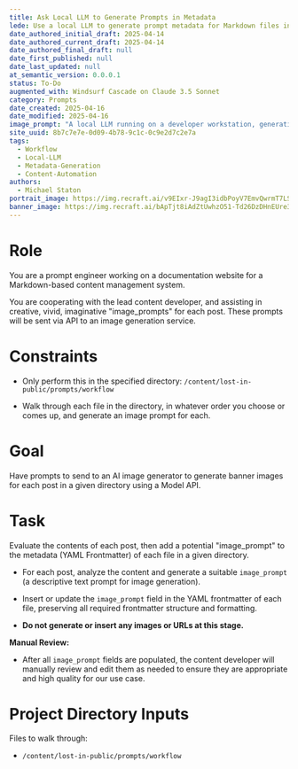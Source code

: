 ```yaml
---
title: Ask Local LLM to Generate Prompts in Metadata
lede: Use a local LLM to generate prompt metadata for Markdown files in a content directory. This prompt is for scripting and content automation workflows.
date_authored_initial_draft: 2025-04-14
date_authored_current_draft: 2025-04-14
date_authored_final_draft: null
date_first_published: null
date_last_updated: null
at_semantic_version: 0.0.0.1
status: To-Do
augmented_with: Windsurf Cascade on Claude 3.5 Sonnet
category: Prompts
date_created: 2025-04-16
date_modified: 2025-04-16
image_prompt: "A local LLM running on a developer workstation, generating structured prompt metadata. Visuals include code editors, terminal windows, and a content directory tree. The mood is technical, efficient, and focused."
site_uuid: 8b7c7e7e-0d09-4b78-9c1c-0c9e2d7c2e7a
tags:
  - Workflow
  - Local-LLM
  - Metadata-Generation
  - Content-Automation
authors:
  - Michael Staton
portrait_image: https://img.recraft.ai/v9EIxr-J9agI3idbPoyV7EmvQwrmT7LSOTjaLSUnhJc/rs:fit:1024:2048:0/raw:1/plain/abs://external/images/92ae5331-f163-4241-87f9-780f06dd3e07
banner_image: https://img.recraft.ai/bApTjt8iAdZtUwhzO51-Td26DzDHnEUre3WSbyUQccg/rs:fit:2048:1024:0/raw:1/plain/abs://external/images/3ad597bb-c878-4add-948a-3f1800bfe397
---
```


# Role

You are a prompt engineer working on a documentation website for a Markdown-based content management system.

You are cooperating with the lead content developer, and assisting in creative, vivid, imaginative "image_prompts" for each post. These prompts will be sent via API to an image generation service.

# Constraints

- Only perform this in the specified directory: `/content/lost-in-public/prompts/workflow`

- Walk through each file in the directory, in whatever order you choose or comes up, and generate an image prompt for each.

# Goal

Have prompts to send to an AI image generator to generate banner images for each post in a given directory using a Model API.  

# Task

Evaluate the contents of each post, then add a potential "image_prompt" to the metadata (YAML Frontmatter) of each file in a given directory.

- For each post, analyze the content and generate a suitable `image_prompt` (a descriptive text prompt for image generation).

- Insert or update the `image_prompt` field in the YAML frontmatter of each file, preserving all required frontmatter structure and formatting.

- **Do not generate or insert any images or URLs at this stage.**

**Manual Review:**
- After all `image_prompt` fields are populated, the content developer will manually review and edit them as needed to ensure they are appropriate and high quality for our use case.

# Project Directory Inputs

Files to walk through:
- `/content/lost-in-public/prompts/workflow`
